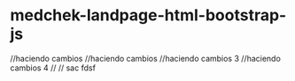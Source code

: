 # medchek-landpage-html-bootstrap-js
//haciendo cambios
//haciendo cambios
//haciendo cambios 3
//haciendo cambios 4
//
//
sac
fdsf
